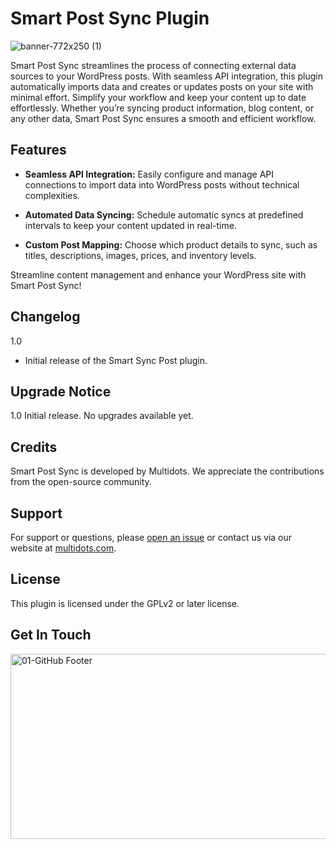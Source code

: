 # Smart Post Sync Plugin
![banner-772x250 (1)](https://github.com/user-attachments/assets/0eb949af-566c-4294-9789-da2db2d3e6f6)

Smart Post Sync streamlines the process of connecting external data sources to your WordPress posts. With seamless API integration, this plugin automatically imports data and creates or updates posts on your site with minimal effort. Simplify your workflow and keep your content up to date effortlessly. Whether you’re syncing product information, blog content, or any other data, Smart Post Sync ensures a smooth and efficient workflow.


## Features

* **Seamless API Integration:**
   Easily configure and manage API connections to import data into WordPress posts without technical complexities.
   
* **Automated Data Syncing:**
Schedule automatic syncs at predefined intervals to keep your content updated in real-time.

* **Custom Post Mapping:**
Choose which product details to sync, such as titles, descriptions, images, prices, and inventory levels.

Streamline content management and enhance your WordPress site with Smart Post Sync!

## Changelog

1.0
* Initial release of the Smart Sync Post plugin.

## Upgrade Notice

1.0
Initial release. No upgrades available yet.


## Credits
Smart Post Sync is developed by Multidots. We appreciate the contributions from the open-source community.

## Support
For support or questions, please [open an issue](https://github.com/multidots/smart-post-sync/issues) or contact us via our website at [multidots.com](http://multidots.com/).

## License
This plugin is licensed under the GPLv2 or later license.

## Get In Touch
<a href="https://www.multidots.com/contact-us/" rel="nofollow"><img width="1692" height="296" alt="01-GitHub Footer" src="https://github.com/user-attachments/assets/6b9d63e7-3990-472d-acb9-5e4e51b446fc" /></a>
